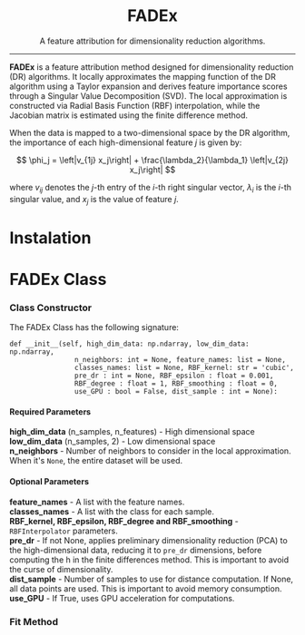 <center>
<h1><b>FADEx</b></h1>
A feature attribution for dimensionality reduction algorithms.
</center>

---

**FADEx** is a feature attribution method designed for dimensionality reduction (DR) algorithms. It locally approximates the mapping function of the DR algorithm using a Taylor expansion and derives feature importance scores through a Singular Value Decomposition (SVD). The local approximation is constructed via Radial Basis Function (RBF) interpolation, while the Jacobian matrix is estimated using the finite difference method.

When the data is mapped to a two-dimensional space by the DR algorithm, the importance of each high-dimensional feature $j$ is given by:

$$
\phi_j = \left|v_{1j} x_j\right| + \frac{\lambda_2}{\lambda_1} \left|v_{2j} x_j\right|
$$

where $v_{ij}$ denotes the $j$-th entry of the $i$-th right singular vector, $\lambda_i$ is the $i$-th singular value, and $x_j$ is the value of feature $j$. 

# Instalation

# FADEx Class

### Class Constructor

The FADEx Class has the following signature:

```
def __init__(self, high_dim_data: np.ndarray, low_dim_data: np.ndarray, 
                n_neighbors: int = None, feature_names: list = None, 
                classes_names: list = None, RBF_kernel: str = 'cubic',
                pre_dr : int = None, RBF_epsilon : float = 0.001, 
                RBF_degree : float = 1, RBF_smoothing : float = 0, 
                use_GPU : bool = False, dist_sample : int = None):
``` 

#### Required Parameters

**high_dim_data** (n_samples, n_features) - High dimensional space<br>
**low_dim_data** (n_samples, 2) - Low dimensional space <br>
**n_neighbors** - Number of neighbors to consider in the local approximation. When it's `None`, the entire dataset will be used. <br>

#### Optional Parameters

**feature_names** - A list with the feature names.<br>
**classes_names** - A list with the class for each sample.<br>
**RBF_kernel, RBF_epsilon, RBF_degree and RBF_smoothing** - `RBFInterpolator` parameters. <br>
**pre_dr** - If not None, applies preliminary dimensionality reduction (PCA) to the high-dimensional data, reducing it to `pre_dr` dimensions, before computing the h in the finite differences method. This is important to avoid the curse of dimensionality.<br>
**dist_sample** - Number of samples to use for distance computation. If None, all data points are used. This is important to avoid memory consumption. <br>
**use_GPU** - If True, uses GPU acceleration for computations.

### Fit Method